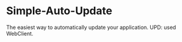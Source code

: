 # Simple-Auto-Update
The easiest way to automatically update your application.
UPD: used WebClient.
